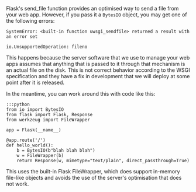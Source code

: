 <!--
.. title: Using Flask's send_file function with BytesIO
.. date: 2020-03-24 17:19:00 UTC+00:00
.. slug: FlaskSendFileAndBytesIO
.. tags:
.. category:
.. link:
.. description:
.. type: text
-->

Flask's send_file function provides an optimised way to send a file from your
web app. However, if you pass it a `BytesIO` object, you may get one of the
following errors:

    SystemError: <built-in function uwsgi_sendfile> returned a result with an error set
    
    io.UnsupportedOperation: fileno

    
    
This happens because the server software that we use to manage your web apps
assumes that anything that is passed to it through that mechanism is an actual
file on the disk. This is not correct behavior according to the WSGI
specification and they have a fix in development that we will deploy at some
point after it is released.

In the meantime, you can work around this with code like this:

    :::python
    from io import BytesIO
    from flask import Flask, Response
    from werkzeug import FileWrapper
    
    app = Flask(__name__)
    
    @app.route('/')
    def hello_world():
        b = BytesIO(b"blah blah blah")
        w = FileWrapper(b)
        return Response(w, mimetype="text/plain", direct_passthrough=True)
        
    
This uses the built-in Flask FileWrapper, which does support in-memory
file-like objects and avoids the use of the server's optimisation that does not
work.
